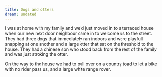 ```yaml
---
title: Dogs and otters
dream: undated
---
```


I was at home with my family and we'd just moved in to a terraced house when our new next door neighbour came in to welcome us to the street. They had three dogs that immediately ran indoors and were playfull snapping at one another and a large otter that sat on the threshold to the house. They had a chinese son who stood back from the rest of the family and was just stroking the otter.

On the way to the house we had to pull over on a country toad to let a bike with no rider pass us, and a large white range rover.